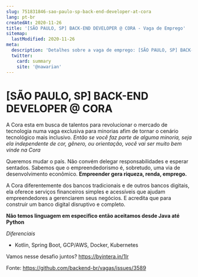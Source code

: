 ```yaml
---
slug: 751831846-sao-paulo-sp-back-end-developer-at-cora
lang: pt-br
createdAt: 2020-11-26
title: '[SÃO PAULO, SP] BACK-END DEVELOPER @ CORA - Vaga de Emprego'
sitemap:
  lastModified: 2020-11-26
meta:
  description: 'Detalhes sobre a vaga de emprego: [SÃO PAULO, SP] BACK-END DEVELOPER @ CORA'
  twitter:
    card: summary
    site: '@nawarian'
---
```


# [SÃO PAULO, SP] BACK-END DEVELOPER @ CORA

A Cora esta em busca de talentos para revolucionar o mercado de tecnologia numa vaga exclusiva para minorias afim de tornar o cenário tecnológico mais inclusivo. *Então se você faz parte de alguma minoria, seja ela independente de cor, gênero, ou orientação, você vai ser muito bem vinde na Cora*

Queremos mudar o país. Não convém delegar responsabilidades e esperar sentados. Sabemos que o empreendedorismo é, sobretudo, uma via de desenvolvimento econômico. **Empreender gera riqueza, renda, emprego.**

A Cora diferentemente dos bancos tradicionais e de outros bancos digitais, ela oferece serviços financeiros simples e acessíveis que ajudam empreendedores a gerenciarem seus negócios. E acredita que para construir um banco digital disruptivo e completo.

**Não temos linguagem em especifico então aceitamos desde Java até Python**

*Diferenciais* 
- Kotlin, Spring Boot, GCP/AWS, Docker, Kubernetes

Vamos nesse desafio juntos? https://byintera.in/1lr

Fonte: https://github.com/backend-br/vagas/issues/3589